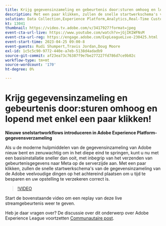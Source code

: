 ```yaml
---
title: Krijg gegevensinzameling en gebeurtenis door:sturen omhoog en lopend met enkel een paar klikken!
description: Met een paar klikken, zullen de snelle startwerkschema's van de gegevensinzameling van de Adobe veelvoudige dingen op het achtereind plaatsen om u tijd te besparen en uw opstelling te verzekeren correct is.
solution: Data Collection,Experience Platform,Analytics,Real-Time Customer Data Platform,Customer Journey Analytics
kt: 13041
thumbnail: https://video.tv.adobe.com/v/3417927?format=jpeg
event-cta-url-live: https://www.youtube.com/watch?v=jGjIKIWFNsM
event-cta-url-reg: https://engage.adobe.com/ExpLeagueLive-230425.html
event-start-time: 2023-04-25 09:00-8
event-guests: Rudi Shumpert,Travis Jordan,Doug Moore
exl-id: 1c5c5c90-9772-440e-a7eb-5138d4adadb9
source-git-commit: af23ea73c76387f9e7be277227fd786d7ce9b02c
workflow-type: tm+mt
source-wordcount: '170'
ht-degree: 0%

---
```


# Krijg gegevensinzameling en gebeurtenis door:sturen omhoog en lopend met enkel een paar klikken!

**Nieuwe snelstartworkflows introduceren in Adobe Experience Platform-gegevensverzameling**

Als u de moderne hulpmiddelen van de gegevensinzameling van Adobe nieuw bent en zenuwachtig om in het diepe eind te springen, kunt u nu met een basisinstallatie sneller dan ooit, met inbegrip van het verzenden van gebeurtenisgegevens naar Meta op de serverzijde aan. Met een paar klikken, zullen de snelle startwerkschema&#39;s van de gegevensinzameling van de Adobe veelvoudige dingen op het achtereind plaatsen om u tijd te besparen en uw opstelling te verzekeren correct is.

>[!VIDEO](https://video.tv.adobe.com/v/3417927/?quality=12&learn=on)

Start de bovenstaande video om een replay van deze live streamgebeurtenis weer te geven.

Heb je daar vragen over? De discussie over dit onderwerp over Adobe Experience League voortzetten [Communautaire post](https://experienceleaguecommunities.adobe.com/t5/adobe-experience-platform-data/experience-league-live-post-session-discussion-get-data/m-p/589754#M476).
